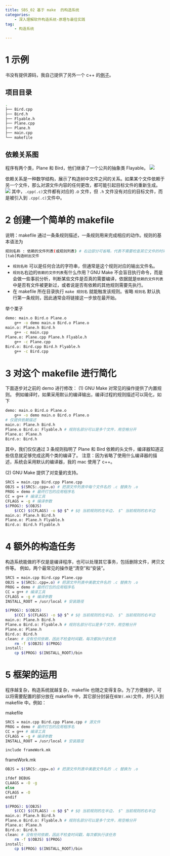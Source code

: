 ```yaml
---
title: SBS_02 基于 make  的构造系统
categories:
    - 深入理解软件构造系统-原理与最佳实践
tag:
    - 构造系统

---
```


# 1 示例
书没有提供源码，我自己提供了另外一个 c++ 的[例子](https://github.com/laputa-er/C-PLUS-PLUS_STUDY/tree/master/IMOOC_C-PLUS-PLUS/l05_class_polymorphism/0402_RTTI)。


## 项目目录
```bash
.
├── Bird.cpp
├── Bird.h
├── Flyable.h
├── Plane.cpp
├── Plane.h
├── main.cpp
└── makefile
```

## 依赖关系图
程序有两个类，Plane 和 Bird，他们继承了一个公共的抽象类 Flayable。
![](http://cdn.mengqingshen.com/SBS_02%20%E5%9F%BA%E4%BA%8E%20make%20%20%E7%9A%84%E6%9E%84%E9%80%A0%E7%B3%BB%E7%BB%9F/5930A389-B098-4396-A7B2-834A5AA83817.png)

依赖关系是一种数学结构，展示了构造树中文件之间的关系。如果某个文件依赖于另一个文件，那么对源文件内容的任何更改，都可能引起目标文件的重新生成。
![](http://cdn.mengqingshen.com/SBS_02%20%E5%9F%BA%E4%BA%8E%20make%20%20%E7%9A%84%E6%9E%84%E9%80%A0%E7%B3%BB%E7%BB%9F/0D4E3353-A787-46BF-B5A1-1E272856CF03.png)
其中，`.cpp(.c)`文件都有对应的 .o 文件，但 `.h` 文件没有对应的目标文件，而是被引入到 `.cpp(.c)`文件中。

# 2 创建一个简单的 makefile
说明：makefile 通过一条条规则描述，一条规则用来完成相应的动作。规则的基本语法为

```bash
规则名称 : 依赖的文件列表(或规则列表) # 右边部分可省略，代表不需要检查其它文件的时间戳，每次都执行该任务
[tab]构造树出文件
```

+ `规则名称` 可以是任何合法的字符串，但通常是这个规则对应的输出文件名。
+ `规则名`右边的`依赖的文件列表`有什么作用？GNU Make 不会盲目执行命令，而是会做一些事前分析，判断某些文件是否真的需要编译，依据就是`依赖的文件列表`中是否有文件被更新过，或者说是否有依赖的其他规则需要先执行。
+ 在 makefile 所在目录执行 `make 规则名` 就能触发该规则。省略 `规则名` 默认执行第一条规则，因此通常会将链接这一步放在最开始。

举个栗子
```bash
demo: main.o Bird.o Plane.o
	g++ -o demo main.o Bird.o Plane.o
main.o: Plane.h Bird.h
	g++ -c main.cpp
Plane.o: Plane.cpp Plane.h Flyable.h
	g++ -c Plane.cpp
Bird.o: Bird.cpp Bird.h Flyable.h
	g++ -c Bird.cpp
```


# 3 对这个 makefile 进行简化
下面逐步对之前的 demo 进行修改：
(1) GNU Make 对常见的操作提供了内置规则。
例如编译时，如果采用默认的编译输出，编译过程的规则描述可以简化，如下

```bash
demo: main.o Bird.o Plane.o
	g++ -o demo main.o Bird.o Plane.o
# 仅提供依赖描述
main.o: Plane.h Bird.h
Plane.o Bird.o: Flyable.h # 规则名部分可以是多个文件，用空格分开
Plane.o: Plane.h
Bird.o: Bird.h
```

其中，我们仅仅通过 3 条规则指明了 Plane 和 Bird 依赖的头文件，编译器知道这些信息就足够完成这两个类的编译了。
注意：因为省略了使用什么编译器的描述，系统会采用默认的编译器，我的 mac 使用了 c++。

(2) GNU Make 提供了对变量的支持。

```bash
SRCS = main.cpp Bird.cpp Plane.cpp
OBJS = $(SRCS:.cpp=.o) # 把源文件列表中每个文件名的 .c 替换为 .o
PROG = demo # 最终打包的应用程序名
CC = g++ # 编译工具
CFLAGS = -g # 编译参数
$(PROG): $(OBJS)
	$(CC) $(CFLAGS) -o $@ $^ # $@ 当前规则的左半边， $^ 当前规则的右半边
main.o: Plane.h Bird.h
Plane.o: Plane.h Flyable.h
Bird.o: Bird.h Flyable.h
```

# 4 额外的构造任务
构造系统能做的不仅是是编译程序，也可以处理其它事务，包括删除文件，拷贝文件等。
例如，两个最常见的操作是“清空”和“安装”。

```bash
SRCS = main.cpp Bird.cpp Plane.cpp
OBJS = $(SRCS:.cpp=.o) # 把源文件列表中美歌文件名的 .c 替换为 .o
PROG = demo # 最终打包的应用程序名
CC = g++ # 编译工具
CFLAGS = -g # 编译参数
INSTALL_ROOT = /usr/local # 安装路径

$(PROG): $(OBJS)
	$(CC) $(CFLAGS) -o $@ $^ # $@ 当前规则的左半边， $^ 当前规则的右半边
main.o: Plane.h Bird.h
Plane.o Bird.o: Flyable.h # 规则名部分可以是多个文件，用空格分开
Plane.o: Plane.h
Bird.o: Bird.h
clean: # 没有任何依赖，因此不检查时间戳，每次都执行该任务
	rm -f $(OBJS) $(PROG)
install:
	cp $(PROG) $(INSTALL_ROOT)/bin
```

# 5 框架的运用
程序越复杂，构造系统就越复杂，makefile 也随之变得复杂。为了方便维护，可以将需要配置的部分放在 makefile 中，其它部分封装在`框架(.mk)`文件，并引入到 makefile 中。例如：

makefile

```bash
SRCS = main.cpp Bird.cpp Plane.cpp # 源文件
PROG = demo # 最终打包的应用程序名
CC = g++ # 编译工具
CFLAGS = -g # 编译参数
INSTALL_ROOT = /usr/local # 安装路径

include frameWork.mk
```

frameWork.mk

```bash
OBJS = $(SRCS:.cpp=.o) # 把源文件列表中美歌文件名的 .c 替换为 .o

ifdef DEBUG
CLAAGS = -O -g
else
CFLAGS = -O
endif

$(PROG): $(OBJS)
	$(CC) $(CFLAGS) -o $@ $^ # $@ 当前规则的左半边， $^ 当前规则的右半边
main.o: Plane.h Bird.h
Plane.o Bird.o: Flyable.h # 规则名部分可以是多个文件，用空格分开
Plane.o: Plane.h
Bird.o: Bird.h
clean: # 没有任何依赖，因此不检查时间戳，每次都执行该任务
	rm -f $(OBJS) $(PROG)
install:
	cp $(PROG) $(INSTALL_ROOT)/bin
```